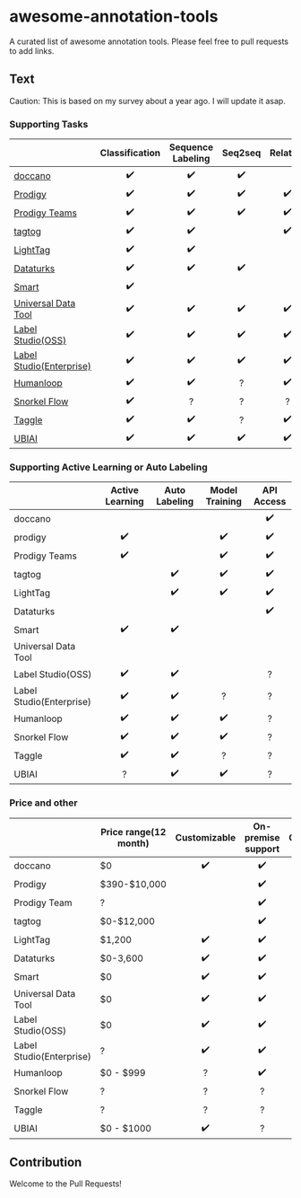 # awesome-annotation-tools

A curated list of awesome annotation tools. Please feel free to pull requests to add links.

## Text

Caution: This is based on my survey about a year ago. I will update it asap.

### Supporting Tasks

|                                                                                                               |   Classification   | Sequence Labeling  |      Seq2seq       |      Relation      |     Dictionary     |       Choice       |
| ------------------------------------------------------------------------------------------------------------- | :----------------: | :----------------: | :----------------: | :----------------: | :----------------: | :----------------: |
| [doccano](https://github.com/doccano/doccano)                                                                 | :heavy_check_mark: | :heavy_check_mark: | :heavy_check_mark: |                    |                    |                    |
| [Prodigy](https://prodi.gy)                                                                                   | :heavy_check_mark: | :heavy_check_mark: | :heavy_check_mark: | :heavy_check_mark: |                    | :heavy_check_mark: |
| [Prodigy Teams](https://support.prodi.gy/t/prodigy-annotation-manager-update-prodigy-scale-prodigy-teams/805) | :heavy_check_mark: | :heavy_check_mark: | :heavy_check_mark: | :heavy_check_mark: |         ?          | :heavy_check_mark: |
| [tagtog](https://www.tagtog.net)                                                                              | :heavy_check_mark: | :heavy_check_mark: |                    | :heavy_check_mark: | :heavy_check_mark: |                    |
| [LightTag](https://www.lighttag.io)                                                                           | :heavy_check_mark: | :heavy_check_mark: |                    |                    |                    |                    |
| [Dataturks](https://dataturks.com)                                                                            | :heavy_check_mark: | :heavy_check_mark: | :heavy_check_mark: |                    |                    |                    |
| [Smart](https://github.com/RTIInternational/SMART)                                                            | :heavy_check_mark: |                    |                    |                    |                    | :heavy_check_mark: |
| [Universal Data Tool](https://universaldatatool.com/)                                                         | :heavy_check_mark: | :heavy_check_mark: | :heavy_check_mark: | :heavy_check_mark: |         ?          | :heavy_check_mark: |
| [Label Studio(OSS)](https://github.com/heartexlabs/label-studio)                                              | :heavy_check_mark: | :heavy_check_mark: | :heavy_check_mark: | :heavy_check_mark: |         ?          | :heavy_check_mark: |
| [Label Studio(Enterprise)](https://www.heartex.ai/)                                                           | :heavy_check_mark: | :heavy_check_mark: | :heavy_check_mark: | :heavy_check_mark: |         ?          | :heavy_check_mark: |
| [Humanloop](https://humanloop.com/)                                                                           | :heavy_check_mark: | :heavy_check_mark: |         ?          | :heavy_check_mark: |         ?          | :heavy_check_mark: |
| [Snorkel Flow](https://snorkel.ai/)                                                                           | :heavy_check_mark: |         ?          |         ?          |         ?          |         ?          | :heavy_check_mark: |
| [Taggle](https://www.nlp.town/taggle/)                                                                        | :heavy_check_mark: | :heavy_check_mark: |         ?          | :heavy_check_mark: |         ?          | :heavy_check_mark: |
| [UBIAI](https://ubiai.tools/)                                                                        | :heavy_check_mark: | :heavy_check_mark: |         :heavy_check_mark:          | :heavy_check_mark: |         :heavy_check_mark:          | ? |

### Supporting Active Learning or Auto Labeling

|                          |  Active Learning   |   Auto Labeling    |   Model Training   |     API Access     |
| ------------------------ | :----------------: | :----------------: | :----------------: | :----------------: |
| doccano                  |                    |                    |                    | :heavy_check_mark: |
| prodigy                  | :heavy_check_mark: |                    | :heavy_check_mark: | :heavy_check_mark: |
| Prodigy Teams            | :heavy_check_mark: |                    | :heavy_check_mark: | :heavy_check_mark: |
| tagtog                   |                    | :heavy_check_mark: | :heavy_check_mark: | :heavy_check_mark: |
| LightTag                 |                    | :heavy_check_mark: | :heavy_check_mark: | :heavy_check_mark: |
| Dataturks                |                    |                    |                    | :heavy_check_mark: |
| Smart                    | :heavy_check_mark: | :heavy_check_mark: |                    |                    |
| Universal Data Tool      |                    |                    |                    |                    |
| Label Studio(OSS)        | :heavy_check_mark: | :heavy_check_mark: |                    |         ?          |
| Label Studio(Enterprise) | :heavy_check_mark: | :heavy_check_mark: |         ?          |         ?          |
| Humanloop                | :heavy_check_mark: | :heavy_check_mark: | :heavy_check_mark: |         ?          |
| Snorkel Flow             | :heavy_check_mark: | :heavy_check_mark: | :heavy_check_mark: |         ?          |
| Taggle                   | :heavy_check_mark: | :heavy_check_mark: |         ?          |         ?          |
| UBIAI                   | ? | :heavy_check_mark: |         :heavy_check_mark:          |         ?          |

### Price and other

|                          | Price range(12 month) |    Customizable    | On-premise support |   Collaboration    |        OSS         | Quality Control (e.g. benchmarking, IRR/IAA) |
| ------------------------ | --------------------- | :----------------: | :----------------: | :----------------: | :----------------: | :------------------------------------------: |
| doccano                  | \$0                   | :heavy_check_mark: | :heavy_check_mark: | :heavy_check_mark: | :heavy_check_mark: |                                              |
| Prodigy                  | \$390-$10,000         |                    | :heavy_check_mark: |                    |                    |                                              |
| Prodigy Team             | ?                     |                    | :heavy_check_mark: | :heavy_check_mark: |                    |                                              |
| tagtog                   | \$0-$12,000           |                    | :heavy_check_mark: | :heavy_check_mark: |                    |                                              |
| LightTag                 | \$1,200               | :heavy_check_mark: | :heavy_check_mark: | :heavy_check_mark: |                    |                                              |
| Dataturks                | \$0-3,600             | :heavy_check_mark: | :heavy_check_mark: | :heavy_check_mark: |                    |                                              |
| Smart                    | \$0                   | :heavy_check_mark: | :heavy_check_mark: | :heavy_check_mark: | :heavy_check_mark: |                     IRR                      |
| Universal Data Tool      | \$0                   | :heavy_check_mark: | :heavy_check_mark: | :heavy_check_mark: | :heavy_check_mark: |             Course/Benchmarking              |
| Label Studio(OSS)        | \$0                   | :heavy_check_mark: | :heavy_check_mark: |                    | :heavy_check_mark: |                                              |
| Label Studio(Enterprise) | ?                     | :heavy_check_mark: | :heavy_check_mark: | :heavy_check_mark: |                    |                                              |
| Humanloop                | \$0 - $999            |         ?          | :heavy_check_mark: | :heavy_check_mark: |                    |                                              |
| Snorkel Flow             | ?                     |         ?          |         ?          | :heavy_check_mark: |                    |                                              |
| Taggle                   | ?                     |         ?          |         ?          | :heavy_check_mark: |                    |
| UBIAI                  | \$0 - $1000                     |         :heavy_check_mark:          |         ?          | :heavy_check_mark: |                    |  IAA|

## Contribution

Welcome to the Pull Requests!
